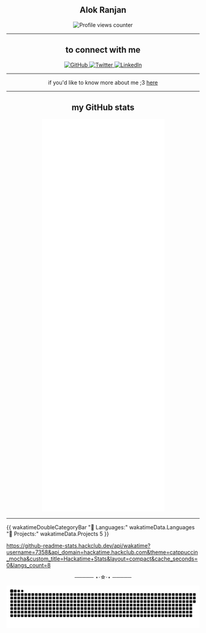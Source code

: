 <h2 align="center">Alok Ranjan</h2>

<p align="center">
  <img src="https://count.getloli.com/get/@ryu-ryuk.github.io?theme=rule34" alt="Profile views counter" />
</p>

---

<h2 align="center"> to connect with me </h2>

<p align="center">

  <a href="https://github.com/ryu-ryuk" target="_blank" rel="noreferrer">
    <img src="https://raw.githubusercontent.com/danielcranney/readme-generator/main/public/icons/socials/github.svg" width="32" height="32" alt="GitHub" />
  </a>

  <a href="https://x.com/ryu1033658" target="_blank" rel="noreferrer">
    <img src="https://raw.githubusercontent.com/danielcranney/readme-generator/main/public/icons/socials/twitter.svg" width="32" height="32" alt="Twitter" />
  </a>

  <a href="https://www.linkedin.com/in/ryulore" target="_blank" rel="noreferrer">
    <img src="https://raw.githubusercontent.com/danielcranney/readme-generator/main/public/icons/socials/linkedin.svg" width="32" height="32" alt="LinkedIn" />
  </a>

</p>

---

<p align="center">
  if you'd like to know more about me ;3 <a href="https://blogs.alokranjan.me" target="_blank">here</a>
</p>

---

<h2 align="center"> my GitHub stats </h2>

<p align="center">
  <img src="https://raw.githubusercontent.com/ryu-ryuk/ryu-ryuk/main/github-metrics.svg" alt="GitHub Metrics" />
</p>

---



{{ wakatimeDoubleCategoryBar "💾 Languages:" wakatimeData.Languages "💼 Projects:" wakatimeData.Projects 5 }}

https://github-readme-stats.hackclub.dev/api/wakatime?username=7358&api_domain=hackatime.hackclub.com&theme=catppuccin_mocha&custom_title=Hackatime+Stats&layout=compact&cache_seconds=0&langs_count=8

<div align="center">───── ⋆⋅☆⋅⋆ ─────</div>

<p align="center">
  <picture>
    <source media="(prefers-color-scheme: dark)" srcset="https://raw.githubusercontent.com/ryu-ryuk/ryu-ryuk/output/github-snake-dark.svg" />
    <source media="(prefers-color-scheme: light)" srcset="https://raw.githubusercontent.com/ryu-ryuk/ryu-ryuk/output/github-snake.svg" />
    <img src="https://raw.githubusercontent.com/ryu-ryuk/ryu-ryuk/output/github-snake.svg" alt="GitHub Snake Animation" />
  </picture>
</p>
